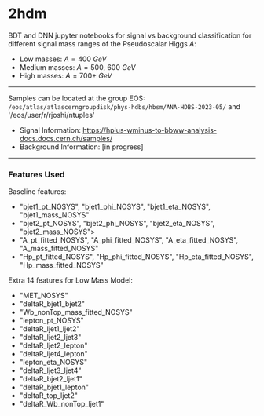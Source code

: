 # 2hdm
BDT and DNN jupyter notebooks for signal vs background classification for different signal mass ranges of the Pseudoscalar Higgs $A$:
* Low masses: $A = 400$ $GeV$
* Medium masses: $A = 500$, $600$ $GeV$
* High masses: $A = 700+$ $GeV$
---
Samples can be located at the group EOS: `/eos/atlas/atlascerngroupdisk/phys-hdbs/hbsm/ANA-HDBS-2023-05/` and '/eos/user/r/rjoshi/ntuples'
* Signal Information: https://hplus-wminus-to-bbww-analysis-docs.docs.cern.ch/samples/
* Background Information: [in progress]
---
### Features Used
Baseline features:
* "bjet1_pt_NOSYS", "bjet1_phi_NOSYS", "bjet1_eta_NOSYS", "bjet1_mass_NOSYS" 
* "bjet2_pt_NOSYS", "bjet2_phi_NOSYS", "bjet2_eta_NOSYS", "bjet2_mass_NOSYS"> 
* "A_pt_fitted_NOSYS", "A_phi_fitted_NOSYS", "A_eta_fitted_NOSYS", "A_mass_fitted_NOSYS"
* "Hp_pt_fitted_NOSYS", "Hp_phi_fitted_NOSYS", "Hp_eta_fitted_NOSYS", "Hp_mass_fitted_NOSYS"

Extra 14 features for Low Mass Model:
* "MET_NOSYS"
* "deltaR_bjet1_bjet2"
* "Wb_nonTop_mass_fitted_NOSYS"
* "lepton_pt_NOSYS"
* "deltaR_ljet1_ljet2"
* "deltaR_ljet2_ljet3"
* "deltaR_ljet2_lepton"
* "deltaR_ljet4_lepton"
* "lepton_eta_NOSYS"
* "deltaR_ljet3_ljet4"
* "deltaR_bjet2_ljet1"
* "deltaR_bjet1_lepton"
* "deltaR_top_ljet2"
* "deltaR_Wb_nonTop_ljet1"
 
